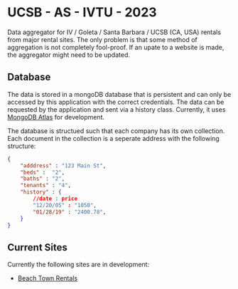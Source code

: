 # UCSB - AS - IVTU - 2023 

Data aggregator for IV / Goleta / Santa Barbara / UCSB (CA, USA) rentals from major rental sites.
The only problem is that some method of aggregation is not completely fool-proof. If an upate
to a website is made, the aggregator might need to be updated.

## Database

The data is stored in a mongoDB database that is persistent and can only be accessed by this 
application with the correct credentials. The data can be requested by the application and
sent via a history class. Currently, it uses [MongoDB Atlas](https://cloud.mongodb.com/v2/) for development.

The database is structued such that each company has its own collection. Each document in the collection is 
a seperate address with the following structure:

```json
{
    "adddress" : "123 Main St",
    "beds" :  "2",
    "baths" : "2",
    "tenants" : "4",
    "history" : {
        //date : price
        "12/20/05" : "1050",
        "01/28/19" : "2400.78",
    }
}
```

## Current Sites

Currently the following sites are in development:
* [Beach Town Rentals](https://www.beachtownrentals.com/)
